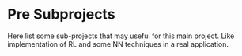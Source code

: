# Pre Subprojects 
Here list some sub-projects that may useful for this main project. Like implementation of RL and some NN techniques in a real application.